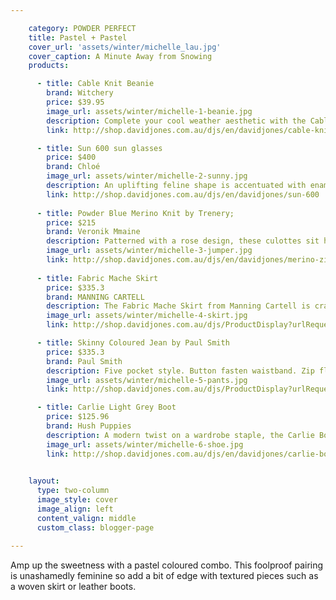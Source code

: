 ```yaml
---

    category: POWDER PERFECT
    title: Pastel + Pastel
    cover_url: 'assets/winter/michelle_lau.jpg'
    cover_caption: A Minute Away from Snowing
    products:

      - title: Cable Knit Beanie
        brand: Witchery
        price: $39.95
        image_url: assets/winter/michelle-1-beanie.jpg
        description: Complete your cool weather aesthetic with the Cable Knit Beanie. Crafted in a soft wool acrylic blend, this winter essential features a cable knit and turn-up ribbed hem.
        link: http://shop.davidjones.com.au/djs/en/davidjones/cable-knit-beanie-1072-104763--1

      - title: Sun 600 sun glasses
        price: $400
        brand: Chloé
        image_url: assets/winter/michelle-2-sunny.jpg
        description: An uplifting feline shape is accentuated with enamel filled metal caps adorning frame fronts. Each richly coloured cap is further enunciated with a delicate metal line, which reflects a broad metal ring that is engraved with the Chloé logo.
        link: http://shop.davidjones.com.au/djs/en/davidjones/sun-600
        
      - title: Powder Blue Merino Knit by Trenery;
        price: $215
        brand: Veronik Mmaine
        description: Patterned with a rose design, these culottes sit high on the waist and feature a wide cropped leg that falls to mid calf. The fabric has a nice stretch that moulds around the body creating a flattering fit.- Stretch fabrication- Wide leg- Cropped to mid calf- Rose pattern- High waist- Metal zip to side seam- Made in Australia
        image_url: assets/winter/michelle-3-jumper.jpg
        link: http://shop.davidjones.com.au/djs/en/davidjones/merino-zip-trim-knit
        
      - title: Fabric Mache Skirt
        price: $335.3
        brand: MANNING CARTELL
        description: The Fabric Mache Skirt from Manning Cartell is crafted from textured tweed bonded with sheer chiffon. The piece features a feminine fit and flare silhouette and inverted pleats for additional shape, structure and movement.
        image_url: assets/winter/michelle-4-skirt.jpg
        link: http://shop.davidjones.com.au/djs/ProductDisplay?urlRequestType=Base&catalogId=10051&categoryId=27114&productId=5796561&errorViewName=ProductDisplayErrorView&urlLangId=-1&langId=-1&top_category=26551&parent_category_rn=&storeId=10051

      - title: Skinny Coloured Jean by Paul Smith
        price: $335.3
        brand: Paul Smith
        description: Five pocket style. Button fasten waistband. Zip fly. Branded buttons & rivets. Skinny fit. Contrast stitching. Logo tag to back pocket. Leather logo patch to waistband. 98% cotton, 2% polyurethane. Machine washable.
        image_url: assets/winter/michelle-5-pants.jpg
        link: http://shop.davidjones.com.au/djs/ProductDisplay?urlRequestType=Base&catalogId=10051&categoryId=27114&productId=5796561&errorViewName=ProductDisplayErrorView&urlLangId=-1&langId=-1&top_category=26551&parent_category_rn=&storeId=10051

      - title: Carlie Light Grey Boot
        price: $125.96
        brand: Hush Puppies
        description: A modern twist on a wardrobe staple, the Carlie Boot by Hush Puppies is crafted from supple leather and features wide elasticised gussets at the ankle. A flattering almond toe and sleek zip entry ensure maximum style without sacrificing comfort.
        image_url: assets/winter/michelle-6-shoe.jpg
        link: http://shop.davidjones.com.au/djs/en/davidjones/carlie-boot

      
    layout:
      type: two-column
      image_style: cover
      image_align: left
      content_valign: middle
      custom_class: blogger-page

---
```


Amp up the sweetness with a pastel coloured combo. This foolproof pairing is unashamedly feminine so add a bit of edge with textured pieces such as a woven skirt or leather boots.